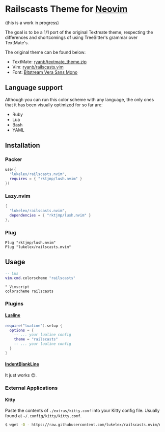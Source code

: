 # Railscasts Theme for [Neovim](https://neovim.io/)

(this is a work in progress)

The goal is to be a 1/1 port of the original Textmate theme,
respecting the differences and shortcomings of using TreeSitter's
grammar over TextMate's.

The original theme can be found below:

* TextMate: [ryanb/textmate_theme.zip](http://media.railscasts.com/resources/textmate_theme.zip)
* Vim: [ryanb/railscasts.vim](https://github.com/ryanb/dotfiles/blob/master/vim/colors/railscasts.vim)
* Font: [Bitstream Vera Sans Mono](https://www.fontmirror.com/bitstream-vera-sans-mono)

## Language support

Although you can run this color scheme with any language, the only
ones that it has been visually optimized for so far are:

* Ruby
* Lua
* Bash
* YAML

## Installation

### Packer

```lua
use({
  "lukelex/railscasts.nvim",
  requires = { "rktjmp/lush.nvim" }
})
```

### Lazy.nvim

```lua
{
  "lukelex/railscasts.nvim",
  dependencies = { "rktjmp/lush.nvim" }
},
```

### Plug

```vim
Plug "rktjmp/lush.nvim"
Plug "lukelex/railscasts.nvim"
```

## Usage

```lua
-- Lua
vim.cmd.colorscheme "railscasts"
```

```vim
" Vimscript
colorscheme railscasts
```


### Plugins

#### [Lualine](https://github.com/nvim-lualine/lualine.nvim)

```lua
require("lualine").setup {
  options = {
    -- ... your lualine config
    theme = "railscasts"
    -- ... your lualine config
  }
}
```

#### [IndentBlankLine](https://github.com/lukas-reineke/indent-blankline.nvim)

It just works :wink:.

### External Applications

#### Kitty

Paste the contents of `./extras/kitty.conf` into your Kitty
config file. Usually found at `~/.config/kitty/kitty.conf`.

```sh
$ wget -O - https://raw.githubusercontent.com/lukelex/railscasts.nvim/main/extras/kitty.conf >> ~/.config/kitty/kitty.conf
```
